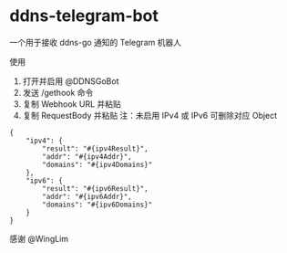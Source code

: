 # ddns-telegram-bot

一个用于接收 ddns-go 通知的 Telegram 机器人


使用
1. 打开并启用 @DDNSGoBot
2. 发送 /gethook 命令
3. 复制 Webhook URL 并粘贴
4. 复制 RequestBody 并粘贴
注：未启用 IPv4 或 IPv6 可删除对应 Object

```
{
    "ipv4": {
        "result": "#{ipv4Result}",
        "addr": "#{ipv4Addr}",
        "domains": "#{ipv4Domains}"
    },
    "ipv6": {
        "result": "#{ipv6Result}",
        "addr": "#{ipv6Addr}",
        "domains": "#{ipv6Domains}"
    }
}
```

感谢
@WingLim
